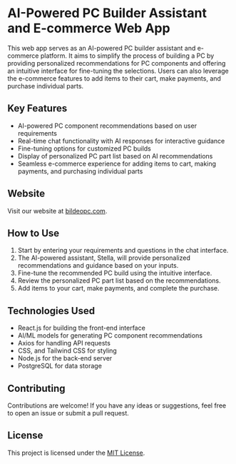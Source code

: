 # AI-Powered PC Builder Assistant and E-commerce Web App

This web app serves as an AI-powered PC builder assistant and e-commerce platform. It aims to simplify the process of building a PC by providing personalized recommendations for PC components and offering an intuitive interface for fine-tuning the selections. Users can also leverage the e-commerce features to add items to their cart, make payments, and purchase individual parts.

## Key Features

- AI-powered PC component recommendations based on user requirements
- Real-time chat functionality with AI responses for interactive guidance
- Fine-tuning options for customized PC builds
- Display of personalized PC part list based on AI recommendations
- Seamless e-commerce experience for adding items to cart, making payments, and purchasing individual parts

## Website

Visit our website at [bildeopc.com](https://www.bildeopc.com/).

## How to Use

1. Start by entering your requirements and questions in the chat interface.
2. The AI-powered assistant, Stella, will provide personalized recommendations and guidance based on your inputs.
3. Fine-tune the recommended PC build using the intuitive interface.
4. Review the personalized PC part list based on the recommendations.
5. Add items to your cart, make payments, and complete the purchase.

## Technologies Used

- React.js for building the front-end interface
- AI/ML models for generating PC component recommendations
- Axios for handling API requests
- CSS, and Tailwind CSS for styling
- Node.js for the back-end server
- PostgreSQL for data storage

## Contributing

Contributions are welcome! If you have any ideas or suggestions, feel free to open an issue or submit a pull request.

## License

This project is licensed under the [MIT License](LICENSE).
